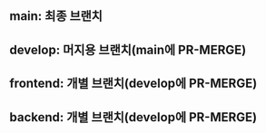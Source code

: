 ## main: 최종 브랜치

## develop: 머지용 브랜치(main에 PR-MERGE)

## frontend: 개별 브랜치(develop에 PR-MERGE)

## backend: 개별 브랜치(develop에 PR-MERGE)
